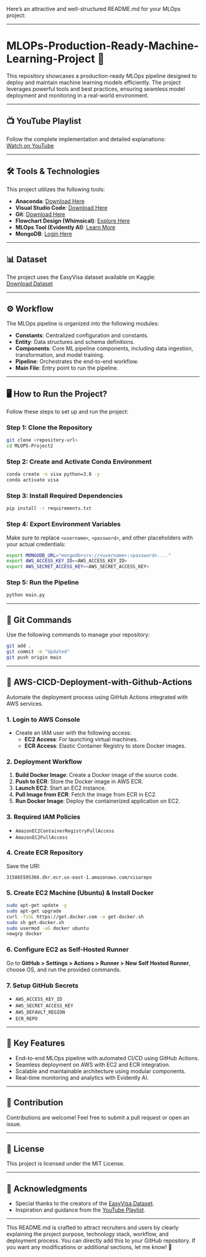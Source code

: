 Here’s an attractive and well-structured README.md for your MLOps project:

---

# MLOPs-Production-Ready-Machine-Learning-Project 🚀  

This repository showcases a production-ready MLOps pipeline designed to deploy and maintain machine learning models efficiently. The project leverages powerful tools and best practices, ensuring seamless model deployment and monitoring in a real-world environment.

---

## 📺 YouTube Playlist  
Follow the complete implementation and detailed explanations:  
[Watch on YouTube](https://youtube.com/playlist?list=PLkz_y24mlSJZvJOj1UXiJPVRQrNFdNEXX&si=FRFLpnve9MS6Rii9)  

---

## 🛠 Tools & Technologies  
This project utilizes the following tools:  
- **Anaconda**: [Download Here](https://www.anaconda.com/)  
- **Visual Studio Code**: [Download Here](https://code.visualstudio.com/download)  
- **Git**: [Download Here](https://git-scm.com/)  
- **Flowchart Design (Whimsical)**: [Explore Here](https://whimsical.com/)  
- **MLOps Tool (Evidently AI)**: [Learn More](https://www.evidentlyai.com/)  
- **MongoDB**: [Login Here](https://account.mongodb.com/account/login)  

---

## 📊 Dataset  
The project uses the EasyVisa dataset available on Kaggle:  
[Download Dataset](https://www.kaggle.com/datasets/moro23/easyvisa-dataset)

---

## ⚙️ Workflow  
The MLOps pipeline is organized into the following modules:  
- **Constants**: Centralized configuration and constants.  
- **Entity**: Data structures and schema definitions.  
- **Components**: Core ML pipeline components, including data ingestion, transformation, and model training.  
- **Pipeline**: Orchestrates the end-to-end workflow.  
- **Main File**: Entry point to run the pipeline.  

---

## 🖥 How to Run the Project?  
Follow these steps to set up and run the project:  

### Step 1: Clone the Repository  
```bash
git clone <repository-url>
cd MLOPS-Project2
```

### Step 2: Create and Activate Conda Environment  
```bash
conda create -n visa python=3.8 -y
conda activate visa
```

### Step 3: Install Required Dependencies  
```bash
pip install -r requirements.txt
```

### Step 4: Export Environment Variables  
Make sure to replace `<username>`, `<password>`, and other placeholders with your actual credentials:  
```bash
export MONGODB_URL="mongodb+srv://<username>:<password>...."
export AWS_ACCESS_KEY_ID=<AWS_ACCESS_KEY_ID>
export AWS_SECRET_ACCESS_KEY=<AWS_SECRET_ACCESS_KEY>
```

### Step 5: Run the Pipeline  
```bash
python main.py
```

---

## 📂 Git Commands  
Use the following commands to manage your repository:  
```bash
git add .
git commit -m "Updated"
git push origin main
```

---

## 🚀 AWS-CICD-Deployment-with-Github-Actions  
Automate the deployment process using GitHub Actions integrated with AWS services.  

### 1. **Login to AWS Console**  
- Create an IAM user with the following access:  
  - **EC2 Access**: For launching virtual machines.  
  - **ECR Access**: Elastic Container Registry to store Docker images.  

### 2. **Deployment Workflow**  
1. **Build Docker Image**: Create a Docker image of the source code.  
2. **Push to ECR**: Store the Docker image in AWS ECR.  
3. **Launch EC2**: Start an EC2 instance.  
4. **Pull Image from ECR**: Fetch the image from ECR in EC2.  
5. **Run Docker Image**: Deploy the containerized application on EC2.  

### 3. **Required IAM Policies**  
- `AmazonEC2ContainerRegistryFullAccess`  
- `AmazonEC2FullAccess`  

### 4. **Create ECR Repository**  
Save the URI:  
```
315865595366.dkr.ecr.us-east-1.amazonaws.com/visarepo
```

### 5. **Create EC2 Machine (Ubuntu) & Install Docker**  
```bash
sudo apt-get update -y
sudo apt-get upgrade
curl -fsSL https://get.docker.com -o get-docker.sh
sudo sh get-docker.sh
sudo usermod -aG docker ubuntu
newgrp docker
```

### 6. **Configure EC2 as Self-Hosted Runner**  
Go to **GitHub > Settings > Actions > Runner > New Self Hosted Runner**, choose OS, and run the provided commands.

### 7. **Setup GitHub Secrets**  
- `AWS_ACCESS_KEY_ID`  
- `AWS_SECRET_ACCESS_KEY`  
- `AWS_DEFAULT_REGION`  
- `ECR_REPO`  

---

## 🎯 Key Features  
- End-to-end MLOps pipeline with automated CI/CD using GitHub Actions.  
- Seamless deployment on AWS with EC2 and ECR integration.  
- Scalable and maintainable architecture using modular components.  
- Real-time monitoring and analytics with Evidently AI.  

---

## 🤝 Contribution  
Contributions are welcome! Feel free to submit a pull request or open an issue.  

---

## 📄 License  
This project is licensed under the MIT License.  

---

## 🎉 Acknowledgments  
- Special thanks to the creators of the [EasyVisa Dataset](https://www.kaggle.com/datasets/moro23/easyvisa-dataset).  
- Inspiration and guidance from the [YouTube Playlist](https://youtube.com/playlist?list=PLkz_y24mlSJZvJOj1UXiJPVRQrNFdNEXX&si=FRFLpnve9MS6Rii9).  

---

This README.md is crafted to attract recruiters and users by clearly explaining the project purpose, technology stack, workflow, and deployment process. You can directly add this to your GitHub repository. If you want any modifications or additional sections, let me know! 🚀
